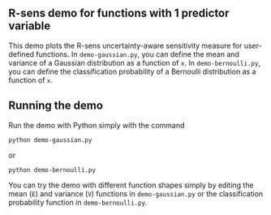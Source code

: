 ## R-sens demo for functions with 1 predictor variable

This demo plots the R-sens uncertainty-aware sensitivity measure for user-defined functions. In `demo-gaussian.py`, you can define the mean and variance of a Gaussian distribution as a function of `x`. In `demo-bernoulli.py`, you can define the classification probability of a Bernoulli distribution as a function of `x`.

## Running the demo

Run the demo with Python simply with the command
```
python demo-gaussian.py
```
or
```
python demo-bernoulli.py
```
You can try the demo with different function shapes simply by editing the mean (`E`) and variance (`V`) functions in `demo-gaussian.py` or the classification probability function in `demo-bernoulli.py`.
